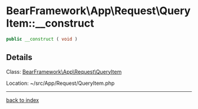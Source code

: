 # BearFramework\App\Request\QueryItem::__construct

```php
public __construct ( void )
```

## Details

Class: [BearFramework\App\Request\QueryItem](bearframework.app.request.queryitem.class.md)

Location: ~/src/App/Request/QueryItem.php

---

[back to index](index.md)

